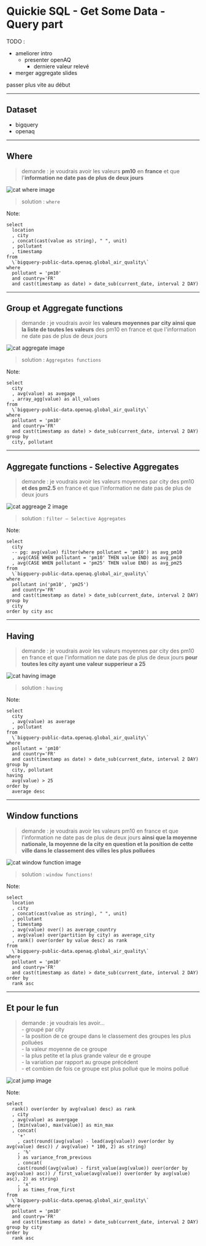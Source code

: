 # Quickie SQL - Get Some Data - Query part


TODO : 

- ameliorer intro 
  - presenter openAQ
    - derniere valeur relevé
- merger aggregate slides

passer plus vite au début 


---

## Dataset

- bigquery
- openaq
---

## Where

> demande : je voudrais avoir les valeurs **pm10** en **france** et que l'**information ne date pas de plus de deux jours** 

![cat where image](https://media.giphy.com/media/iTOS89Y0gD1ny/giphy.gif)

> solution : `where`

Note:
```
select
  location
  , city
  , concat(cast(value as string), " ", unit)
  , pollutant
  , timestamp
from
  \`bigquery-public-data.openaq.global_air_quality\`
where
  pollutant = 'pm10' 
  and country='FR' 
  and cast(timestamp as date) > date_sub(current_date, interval 2 DAY)
```

---

## Group et Aggregate functions

> demande : je voudrais avoir les **valeurs moyennes par city ainsi que la liste de toutes les valeurs** des pm10 en france et que l'information ne date pas de plus de deux jours 

![cat aggregate image](https://media.giphy.com/media/UotLuplZSzKRa/200w.webp)

> solution : `Aggregates functions`

Note:
```
select
  city
  , avg(value) as avegage
  , array_agg(value) as all_values
from
  \`bigquery-public-data.openaq.global_air_quality\`
where
  pollutant = 'pm10' 
  and country='FR' 
  and cast(timestamp as date) > date_sub(current_date, interval 2 DAY)
group by 
  city, pollutant
```

---

## Aggregate functions - Selective Aggregates

> demande : je voudrais avoir les valeurs moyennes par city des pm10 **et des pm2.5** en france et que l'information ne date pas de plus de deux jours 


![cat aggreage 2 image](https://media.giphy.com/media/WFGwTDeEtcbL2/giphy.gif)

> solution : `filter — Selective Aggregates`

Note:
```
select
  city
  -- pg: avg(value) filter(where pollutant = 'pm10') as avg_pm10
  , avg(CASE WHEN pollutant = 'pm10' THEN value END) as avg_pm10
  , avg(CASE WHEN pollutant = 'pm25' THEN value END) as avg_pm25
from
  \`bigquery-public-data.openaq.global_air_quality\`
where
  pollutant in('pm10', 'pm25') 
  and country='FR' 
  and cast(timestamp as date) > date_sub(current_date, interval 2 DAY)
group by 
  city
order by city asc
```

---

## Having

> demande : je voudrais avoir les valeurs moyennes par city des pm10 en france et que l'information ne date pas de plus de deux jours **pour toutes les city ayant une valeur supperieur a 25**

![cat having image](https://media.giphy.com/media/1400Ywo4LFDfSU/giphy.gif)

> solution : `having`

Note:
```
select
  city
  , avg(value) as average
  , pollutant
from
  \`bigquery-public-data.openaq.global_air_quality\`
where
  pollutant = 'pm10' 
  and country='FR' 
  and cast(timestamp as date) > date_sub(current_date, interval 2 DAY)
group by 
  city, pollutant
having 
  avg(value) > 25
order by 
  average desc
```

---

## Window functions

> demande : je voudrais avoir les valeurs pm10 en france et que l'information ne date pas de plus de deux jours **ainsi que la moyenne nationale, la moyenne de la city en question et la position de cette ville dans le classement des villes les plus polluées**

![cat window function image](https://media.giphy.com/media/26FL8E5N7S8vMxzm8/giphy.gif)

> solution : `window functions!`

Note:
```
select
  location
  , city
  , concat(cast(value as string), " ", unit)
  , pollutant
  , timestamp
  , avg(value) over() as average_country
  , avg(value) over(partition by city) as average_city
  , rank() over(order by value desc) as rank
from
  \`bigquery-public-data.openaq.global_air_quality\`
where
  pollutant = 'pm10' 
  and country='FR' 
  and cast(timestamp as date) > date_sub(current_date, interval 2 DAY)
order by 
  rank asc
```

---

## Et pour le fun

> demande : je voudrais les avoir...  
\- groupé par city  
\- la position de ce groupe dans le classement des groupes les plus polluées  
\- la valeur moyenne de ce groupe  
\- la plus petite et la plus grande valeur de e groupe  
\- la variation par rapport au groupe précédent  
\- et combien de fois ce groupe est plus pollué que le moins pollué    

![cat jump image](https://media.giphy.com/media/9eesIL98bUali/giphy.gif)

Note:
```
select
  rank() over(order by avg(value) desc) as rank
  , city
  , avg(value) as avergage
  , [min(value), max(value)] as min_max
  , concat(
    '+'
    , cast(round((avg(value) - lead(avg(value)) over(order by avg(value) desc)) / avg(value) * 100, 2) as string)
    , '%'
    ) as variance_from_previous
    , concat(
    cast(round((avg(value) - first_value(avg(value)) over(order by avg(value) asc)) / first_value(avg(value)) over(order by avg(value) asc), 2) as string)
    , 'x'
    ) as times_from_first
from
  \`bigquery-public-data.openaq.global_air_quality\`
where
  pollutant = 'pm10' 
  and country='FR' 
  and cast(timestamp as date) > date_sub(current_date, interval 2 DAY)
group by city
order by 
  rank asc
```
